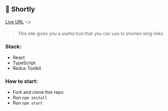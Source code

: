 ## 🔗 Shortly

[Live URL](https://shortly-antch8.vercel.app/) 👈

> This site gives you a useful tool that you can use to shorten long links

### Stack:

- React
- TypeScript
- Redux Toolkit

### How to start:

- Fork and clone this repo
- Run `npm install`
- Run `npm start`
